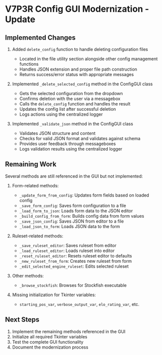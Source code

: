 ﻿# V7P3R Config GUI Modernization - Update

## Implemented Changes

1. Added `delete_config` function to handle deleting configuration files
   - Located in the file utility section alongside other config management functions
   - Handles JSON extension and proper file path construction
   - Returns success/error status with appropriate messages

2. Implemented `_delete_selected_config` method in the ConfigGUI class
   - Gets the selected configuration from the dropdown
   - Confirms deletion with the user via a messagebox
   - Calls the `delete_config` function and handles the result
   - Updates the config list after successful deletion
   - Logs actions using the centralized logger

3. Implemented `_validate_json` method in the ConfigGUI class
   - Validates JSON structure and content
   - Checks for valid JSON format and validates against schema
   - Provides user feedback through messageboxes
   - Logs validation results using the centralized logger

## Remaining Work

Several methods are still referenced in the GUI but not implemented:

1. Form-related methods:
   - `_update_form_from_config`: Updates form fields based on loaded config
   - `_save_form_config`: Saves form configuration to a file
   - `_load_form_to_json`: Loads form data to the JSON editor
   - `_build_config_from_form`: Builds config data from form values
   - `_save_json_config`: Saves JSON from editor to a file
   - `_load_json_to_form`: Loads JSON data to the form

2. Ruleset-related methods:
   - `_save_ruleset_editor`: Saves ruleset from editor
   - `_load_ruleset_editor`: Loads ruleset into editor
   - `_reset_ruleset_editor`: Resets ruleset editor to defaults
   - `_new_ruleset_from_form`: Creates new ruleset from form
   - `_edit_selected_engine_ruleset`: Edits selected ruleset

3. Other methods:
   - `_browse_stockfish`: Browses for Stockfish executable

4. Missing initialization for Tkinter variables:
   - `starting_pos_var`, `verbose_output_var`, `elo_rating_var`, etc. 

## Next Steps

1. Implement the remaining methods referenced in the GUI
2. Initialize all required Tkinter variables
3. Test the complete GUI functionality
4. Document the modernization process
